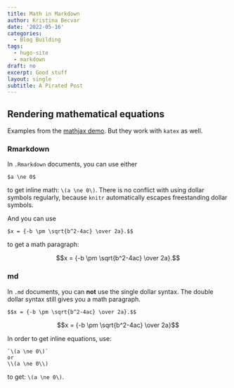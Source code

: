 ```yaml
---
title: Math in Markdown
author: Kristina Becvar
date: '2022-05-16'
categories:
  - Blog Building
tags:
  - hugo-site
  - markdown
draft: no
excerpt: Good stuff
layout: single
subtitle: A Pirated Post
---
```


## Rendering mathematical equations

Examples from the [mathjax demo](https://www.mathjax.org/#demo).
But they work with `katex` as well.

### Rmarkdown

In `.Rmarkdown` documents, you can use either

```
$a \ne 0$
```

to get inline math: `\(a \ne 0\)`.
There is no conflict with using dollar symbols regularly, because `knitr` automatically escapes freestanding dollar symbols.

And you can use

```
$x = {-b \pm \sqrt{b^2-4ac} \over 2a}.$$
```

to get a math paragraph:

$$x = {-b \pm \sqrt{b^2-4ac} \over 2a}.$$

### md

In `.md` documents, you can **not** use the single dollar syntax.
The double dollar syntax still gives you a math paragraph.

```
$$x = {-b \pm \sqrt{b^2-4ac} \over 2a}.$$
```

$$x = {-b \pm \sqrt{b^2-4ac} \over 2a}$$

In order to get inline equations, use:

```
`\(a \ne 0\)`
or
\\(a \ne 0\\)
```

to get: `\(a \ne 0\)`.



